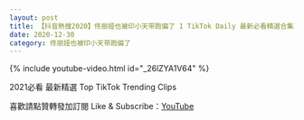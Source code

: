 ```yaml
---
layout: post
title: 【抖音熱搜2020】佟丽娅也被印小天带跑偏了 1 TikTok Daily 最新必看精選合集2020 12 30
date: 2020-12-30
category: 佟丽娅也被印小天带跑偏了
---
```


{% include youtube-video.html id="_26lZYA1V64" %}

2021必看 最新精選 Top TikTok Trending Clips

喜歡請點贊轉發加訂閱 Like & Subscribe：[YouTube](https://www.youtube.com/channel/UCAoR7VcanIPd04uEq_GIylA/videos)


